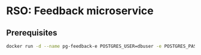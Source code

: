 # RSO: Feedback microservice

## Prerequisites

```bash
docker run -d --name pg-feedback-e POSTGRES_USER=dbuser -e POSTGRES_PASSWORD=postgres -e POSTGRES_DB=feedback -p 5433:5432 postgres:10.5
```
